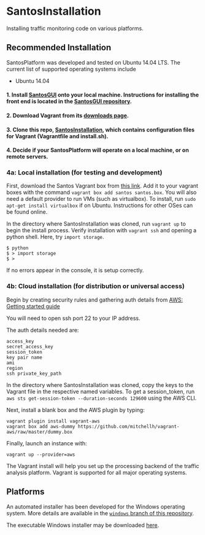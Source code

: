 # SantosInstallation
Installing traffic monitoring code on various platforms.

## Recommended Installation
SantosPlatform was developed and tested on Ubuntu 14.04 LTS.  The current list of supported operating systems include

* Ubuntu 14.04

#### 1. Install [SantosGUI](https://github.com/santosfamilyfoundation/SantosGUIs) onto your local machine.  Instructions for installing the front end is located in the [SantosGUI repository](https://github.com/santosfamilyfoundation/SantosGUI).
#### 2. Download Vagrant from its [downloads page](https://www.vagrantup.com/downloads.html).
#### 3. Clone this repo, [SantosInstallation](https://github.com/santosfamilyfoundation/SantosInstallation), which contains configuration files for Vagrant (Vagrantfile and install.sh).
#### 4. Decide if your SantosPlatform will operate on a local machine, or on remote servers.

### 4a: Local installation (for testing and development)

First, download the Santos Vagrant box from [this link](https://goo.gl/6hl76J). Add it to your vagrant boxes with the command `vagrant box add santos santos.box`. You will also need a default provider to run VMs (such as virtualbox). To install, run `sudo apt-get install virtualbox` if on Ubuntu. Instructions for other OSes can be found online.

In the directory where SantosInstallation was cloned, run `vagrant up` to begin the install process. Verify installation with `vagrant ssh` and opening a python shell. Here, try `import storage`.

```
$ python
$ > import storage
$ >
```
If no errors appear in the console, it is setup correctly.

### 4b: Cloud installation (for distribution or universal access)

Begin by creating security rules and gathering auth details from [AWS: Getting started guide](http://docs.aws.amazon.com/AWSEC2/latest/UserGuide/EC2_GetStarted.html)

You will need to open ssh port 22 to your IP address.

The auth details needed are:
```
access_key
secret_access_key
session_token
key pair name
ami
region
ssh private_key_path
```

In the directory where SantosInstallation was cloned, copy the keys to the Vagrant file in the respective named variables. To get a session_token, run `aws sts get-session-token --duration-seconds 129600` using the AWS CLI.

Next, install a blank box and the AWS plugin by typing:

```
vagrant plugin install vagrant-aws
vagrant box add aws-dummy https://github.com/mitchellh/vagrant-aws/raw/master/dummy.box
```

Finally, launch an instance with:

```
vagrant up --provider=aws
```

The Vagrant install will help you set up the processing backend of the traffic analysis platform.
Vagrant is supported for all major operating systems.

## Platforms
An automated installer has been developed for the Windows operating system. More details are available in the [`windows` branch of this repository](https://github.com/santosfamilyfoundation/SantosInstallation/tree/windows).

The executable Windows installer may be downloaded [here](https://github.com/santosfamilyfoundation/SantosInstallation/raw/windows/TrafficInstall/TrafficInstall_PY/dist/TrafficInstaller.exe).
